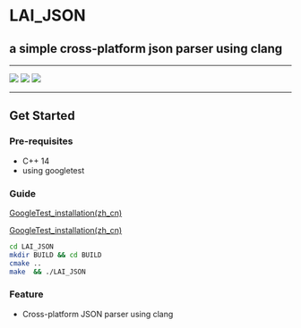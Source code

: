 # LAI_JSON
## a simple cross-platform json parser using clang
-----------
![](https://img.shields.io/badge/cmake-%203.14.0-blue.svg)
![](https://img.shields.io/badge/make-4.2.1-green.svg)
![](https://img.shields.io/badge/gcc-8.2.1-pink.svg)

---------
## Get Started

### Pre-requisites
* C++ 14
* using googletest

### Guide
[GoogleTest_installation(zh_cn)](https://github.com/laiiihz/LAI_JSON/docs/gtest_installation.md)

[GoogleTest_installation(zh_cn)](https://github.com/laiiihz/LAI_JSON/docs/gtest_installation_zh_cn.md)

```bash
cd LAI_JSON
mkdir BUILD && cd BUILD
cmake ..
make  && ./LAI_JSON
```
### Feature
* Cross-platform JSON parser using clang
